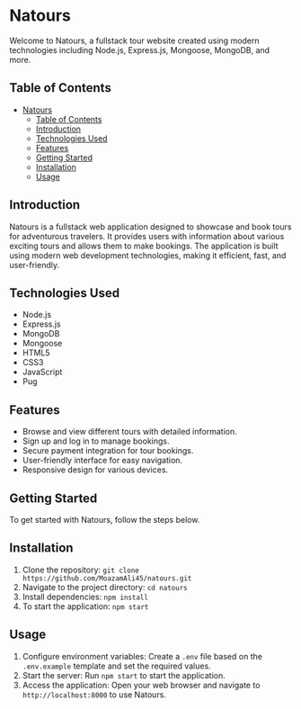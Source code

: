 # Natours

Welcome to Natours, a fullstack tour website created using modern technologies including Node.js, Express.js, Mongoose, MongoDB, and more.

## Table of Contents

- [Natours](#natours)
  - [Table of Contents](#table-of-contents)
  - [Introduction](#introduction)
  - [Technologies Used](#technologies-used)
  - [Features](#features)
  - [Getting Started](#getting-started)
  - [Installation](#installation)
  - [Usage](#usage)

## Introduction

Natours is a fullstack web application designed to showcase and book tours for adventurous travelers. It provides users with information about various exciting tours and allows them to make bookings. The application is built using modern web development technologies, making it efficient, fast, and user-friendly.

## Technologies Used

- Node.js
- Express.js
- MongoDB
- Mongoose
- HTML5
- CSS3
- JavaScript
- Pug

## Features

- Browse and view different tours with detailed information.
- Sign up and log in to manage bookings.
- Secure payment integration for tour bookings.
- User-friendly interface for easy navigation.
- Responsive design for various devices.

## Getting Started

To get started with Natours, follow the steps below.

## Installation

1. Clone the repository: `git clone https://github.com/MoazamAli45/natours.git`
2. Navigate to the project directory: `cd natours`
3. Install dependencies: `npm install`
4. To start the application: `npm start`

## Usage

1. Configure environment variables: Create a `.env` file based on the `.env.example` template and set the required values.
2. Start the server: Run `npm start` to start the application.
3. Access the application: Open your web browser and navigate to `http://localhost:8000` to use Natours.
